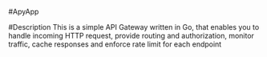 #ApyApp

#Description
This is a simple API Gateway written in Go, that enables you to handle incoming HTTP request, provide routing and authorization, monitor traffic, cache responses and enforce rate limit for each endpoint